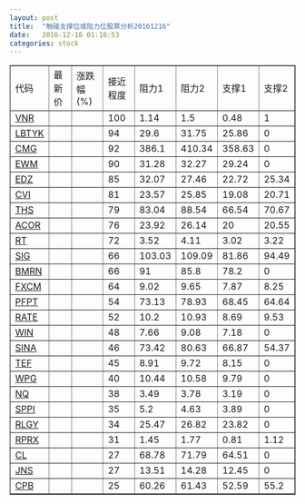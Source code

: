```yaml
---
layout: post
title:  "触碰支撑位或阻力位股票分析20161216"
date:   2016-12-16 01:16:53
categories: stock
---
```

<script type="text/javascript">
var stockList = []
stockList.push('gb_vnr');
stockList.push('gb_lbtyk');
stockList.push('gb_cmg');
stockList.push('gb_ewm');
stockList.push('gb_edz');
stockList.push('gb_cvi');
stockList.push('gb_ths');
stockList.push('gb_acor');
stockList.push('gb_rt');
stockList.push('gb_sig');
stockList.push('gb_bmrn');
stockList.push('gb_fxcm');
stockList.push('gb_pfpt');
stockList.push('gb_rate');
stockList.push('gb_win');
stockList.push('gb_sina');
stockList.push('gb_tef');
stockList.push('gb_wpg');
stockList.push('gb_nq');
stockList.push('gb_sppi');
stockList.push('gb_rlgy');
stockList.push('gb_rprx');
stockList.push('gb_cl');
stockList.push('gb_jns');
stockList.push('gb_cpb');
</script>
<table border="1">
 <tr>
 <td>代码</td>
 <td>最新价</td>
 <td>涨跌幅(%)</td>
 <td>接近程度</td>
 <td>阻力1</td>
 <td>阻力2</td>
 <td>支撑1</td>
 <td>支撑2</td>
</tr>
  <tr id="vnr" class="green">
  <td><a href="http://stock.finance.sina.com.cn/usstock/quotes/VNR.html" target="_blank">VNR</a></td><td></td><td></td><td>100</td><td>1.14</td><td>1.5</td><td>0.48</td><td>1</td></tr>
  <tr id="lbtyk" class="red">
  <td><a href="http://stock.finance.sina.com.cn/usstock/quotes/LBTYK.html" target="_blank">LBTYK</a></td><td></td><td></td><td>94</td><td>29.6</td><td>31.75</td><td>25.86</td><td>0</td></tr>
  <tr id="cmg" class="red">
  <td><a href="http://stock.finance.sina.com.cn/usstock/quotes/CMG.html" target="_blank">CMG</a></td><td></td><td></td><td>92</td><td>386.1</td><td>410.34</td><td>358.63</td><td>0</td></tr>
  <tr id="ewm" class="green">
  <td><a href="http://stock.finance.sina.com.cn/usstock/quotes/EWM.html" target="_blank">EWM</a></td><td></td><td></td><td>90</td><td>31.28</td><td>32.27</td><td>29.24</td><td>0</td></tr>
  <tr id="edz" class="green">
  <td><a href="http://stock.finance.sina.com.cn/usstock/quotes/EDZ.html" target="_blank">EDZ</a></td><td></td><td></td><td>85</td><td>32.07</td><td>27.46</td><td>22.72</td><td>25.34</td></tr>
  <tr id="cvi" class="green">
  <td><a href="http://stock.finance.sina.com.cn/usstock/quotes/CVI.html" target="_blank">CVI</a></td><td></td><td></td><td>81</td><td>23.57</td><td>25.85</td><td>19.08</td><td>20.71</td></tr>
  <tr id="ths" class="green">
  <td><a href="http://stock.finance.sina.com.cn/usstock/quotes/THS.html" target="_blank">THS</a></td><td></td><td></td><td>79</td><td>83.04</td><td>88.54</td><td>66.54</td><td>70.67</td></tr>
  <tr id="acor" class="green">
  <td><a href="http://stock.finance.sina.com.cn/usstock/quotes/ACOR.html" target="_blank">ACOR</a></td><td></td><td></td><td>76</td><td>23.92</td><td>26.14</td><td>20</td><td>20.55</td></tr>
  <tr id="rt" class="red">
  <td><a href="http://stock.finance.sina.com.cn/usstock/quotes/RT.html" target="_blank">RT</a></td><td></td><td></td><td>72</td><td>3.52</td><td>4.11</td><td>3.02</td><td>3.22</td></tr>
  <tr id="sig" class="green">
  <td><a href="http://stock.finance.sina.com.cn/usstock/quotes/SIG.html" target="_blank">SIG</a></td><td></td><td></td><td>66</td><td>103.03</td><td>109.09</td><td>81.86</td><td>94.49</td></tr>
  <tr id="bmrn" class="red">
  <td><a href="http://stock.finance.sina.com.cn/usstock/quotes/BMRN.html" target="_blank">BMRN</a></td><td></td><td></td><td>66</td><td>91</td><td>85.8</td><td>78.2</td><td>0</td></tr>
  <tr id="fxcm" class="green">
  <td><a href="http://stock.finance.sina.com.cn/usstock/quotes/FXCM.html" target="_blank">FXCM</a></td><td></td><td></td><td>64</td><td>9.02</td><td>9.65</td><td>7.87</td><td>8.25</td></tr>
  <tr id="pfpt" class="red">
  <td><a href="http://stock.finance.sina.com.cn/usstock/quotes/PFPT.html" target="_blank">PFPT</a></td><td></td><td></td><td>54</td><td>73.13</td><td>78.93</td><td>68.45</td><td>64.64</td></tr>
  <tr id="rate" class="red">
  <td><a href="http://stock.finance.sina.com.cn/usstock/quotes/RATE.html" target="_blank">RATE</a></td><td></td><td></td><td>52</td><td>10.2</td><td>10.93</td><td>8.69</td><td>9.53</td></tr>
  <tr id="win" class="red">
  <td><a href="http://stock.finance.sina.com.cn/usstock/quotes/WIN.html" target="_blank">WIN</a></td><td></td><td></td><td>48</td><td>7.66</td><td>9.08</td><td>7.18</td><td>0</td></tr>
  <tr id="sina" class="green">
  <td><a href="http://stock.finance.sina.com.cn/usstock/quotes/SINA.html" target="_blank">SINA</a></td><td></td><td></td><td>46</td><td>73.42</td><td>80.63</td><td>66.87</td><td>54.37</td></tr>
  <tr id="tef" class="green">
  <td><a href="http://stock.finance.sina.com.cn/usstock/quotes/TEF.html" target="_blank">TEF</a></td><td></td><td></td><td>45</td><td>8.91</td><td>9.72</td><td>8.15</td><td>0</td></tr>
  <tr id="wpg" class="green">
  <td><a href="http://stock.finance.sina.com.cn/usstock/quotes/WPG.html" target="_blank">WPG</a></td><td></td><td></td><td>40</td><td>10.44</td><td>10.58</td><td>9.79</td><td>0</td></tr>
  <tr id="nq" class="green">
  <td><a href="http://stock.finance.sina.com.cn/usstock/quotes/NQ.html" target="_blank">NQ</a></td><td></td><td></td><td>38</td><td>3.49</td><td>3.78</td><td>3.19</td><td>0</td></tr>
  <tr id="sppi" class="red">
  <td><a href="http://stock.finance.sina.com.cn/usstock/quotes/SPPI.html" target="_blank">SPPI</a></td><td></td><td></td><td>35</td><td>5.2</td><td>4.63</td><td>3.89</td><td>0</td></tr>
  <tr id="rlgy" class="green">
  <td><a href="http://stock.finance.sina.com.cn/usstock/quotes/RLGY.html" target="_blank">RLGY</a></td><td></td><td></td><td>34</td><td>25.47</td><td>26.82</td><td>23.82</td><td>0</td></tr>
  <tr id="rprx" class="red">
  <td><a href="http://stock.finance.sina.com.cn/usstock/quotes/RPRX.html" target="_blank">RPRX</a></td><td></td><td></td><td>31</td><td>1.45</td><td>1.77</td><td>0.81</td><td>1.12</td></tr>
  <tr id="cl" class="green">
  <td><a href="http://stock.finance.sina.com.cn/usstock/quotes/CL.html" target="_blank">CL</a></td><td></td><td></td><td>27</td><td>68.78</td><td>71.79</td><td>64.51</td><td>0</td></tr>
  <tr id="jns" class="green">
  <td><a href="http://stock.finance.sina.com.cn/usstock/quotes/JNS.html" target="_blank">JNS</a></td><td></td><td></td><td>27</td><td>13.51</td><td>14.28</td><td>12.45</td><td>0</td></tr>
  <tr id="cpb" class="red">
  <td><a href="http://stock.finance.sina.com.cn/usstock/quotes/CPB.html" target="_blank">CPB</a></td><td></td><td></td><td>25</td><td>60.26</td><td>61.43</td><td>52.59</td><td>55.2</td></tr>
</table>
